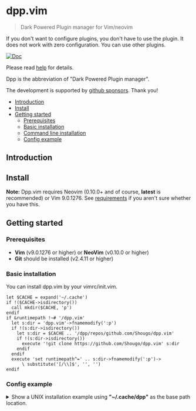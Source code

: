 # dpp.vim

> Dark Powered Plugin manager for Vim/neovim

If you don't want to configure plugins, you don't have to use the plugin. It
does not work with zero configuration. You can use other plugins.

[![Doc](https://img.shields.io/badge/doc-%3Ah%20dpp-orange.svg)](doc/dpp.txt)

Please read [help](doc/dpp.txt) for details.

Dpp is the abbreviation of "Dark Powered Plugin manager".

The development is supported by
[github sponsors](https://github.com/sponsors/Shougo/). Thank you!

<!-- vim-markdown-toc GFM -->

- [Introduction](#introduction)
- [Install](#install)
- [Getting started](#getting-started)
  - [Prerequisites](#prerequisites)
  - [Basic installation](#basic-installation)
  - [Command line installation](#command-line-installation)
  - [Config example](#config-example)

<!-- vim-markdown-toc -->

## Introduction


## Install

**Note:** Dpp.vim requires Neovim (0.10.0+ and of course, **latest** is
recommended) or Vim 9.0.1276. See [requirements](#requirements) if you aren't
sure whether you have this.

## Getting started


### Prerequisites

- **Vim** (v9.0.1276 or higher) or **NeoVim** (v0.10.0 or higher)
- **Git** should be installed (v2.4.11 or higher)


### Basic installation

You can install dpp.vim by your vimrc/init.vim.

```vim
let $CACHE = expand('~/.cache')
if !($CACHE->isdirectory())
  call mkdir($CACHE, 'p')
endif
if &runtimepath !~# '/dpp.vim'
  let s:dir = 'dpp.vim'->fnamemodify(':p')
  if !(s:dir->isdirectory())
    let s:dir = $CACHE .. '/dpp/repos/github.com/Shougo/dpp.vim'
    if !(s:dir->isdirectory())
      execute '!git clone https://github.com/Shougo/dpp.vim' s:dir
    endif
  endif
  execute 'set runtimepath^=' .. s:dir->fnamemodify(':p')->
      \ substitute('[/\\]$', '', '')
endif
```


### Config example

<details>
  <summary>
    Show a UNIX installation example using <strong>"~/.cache/dpp"</strong> as
    the base path location.
  </summary>

```vim
" Ward off unexpected things that your distro might have made, as
" well as sanely reset options when re-sourcing .vimrc
set nocompatible

" Set dpp base path (required)
let s:dpp_base = '~/.cache/dpp/'

" Set dpp source path (required)
let s:dpp_src = '~/.cache/dpp/repos/github.com/Shougo/dpp.vim'

" Set dpp runtime path (required)
execute 'set runtimepath+=' .. s:dpp_src

" Call dpp initialization (required)
call dpp#begin(s:dpp_base)

call dpp#add(#{ repo: s:dpp_src })

" Your plugins go here:
"call dpp#add(#{ repo: 'Shougo/ddc.vim' })

" Finish dpp initialization (required)
call dpp#end()

" Attempt to determine the type of a file based on its name and
" possibly its " contents. Use this to allow intelligent auto-indenting
" for each filetype, and for plugins that are filetype specific.
filetype indent plugin on

" Enable syntax highlighting
if has('syntax')
  syntax on
endif
```
</details>
